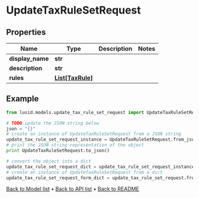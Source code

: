 # UpdateTaxRuleSetRequest


## Properties
Name | Type | Description | Notes
------------ | ------------- | ------------- | -------------
**display_name** | **str** |  | 
**description** | **str** |  | 
**rules** | [**List[TaxRule]**](TaxRule.md) |  | 

## Example

```python
from lusid.models.update_tax_rule_set_request import UpdateTaxRuleSetRequest

# TODO update the JSON string below
json = "{}"
# create an instance of UpdateTaxRuleSetRequest from a JSON string
update_tax_rule_set_request_instance = UpdateTaxRuleSetRequest.from_json(json)
# print the JSON string representation of the object
print UpdateTaxRuleSetRequest.to_json()

# convert the object into a dict
update_tax_rule_set_request_dict = update_tax_rule_set_request_instance.to_dict()
# create an instance of UpdateTaxRuleSetRequest from a dict
update_tax_rule_set_request_form_dict = update_tax_rule_set_request.from_dict(update_tax_rule_set_request_dict)
```
[Back to Model list](../README.md#documentation-for-models) &#8226; [Back to API list](../README.md#documentation-for-api-endpoints) &#8226; [Back to README](../README.md)


